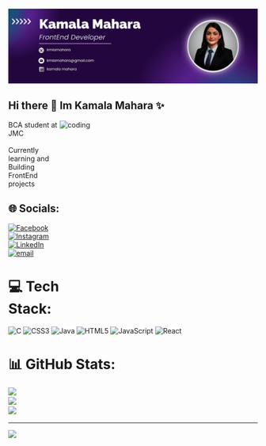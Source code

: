 ![logo](https://github.com/KamalaMahara/KamalaMahara/blob/main/banner.jpg)



## Hi there 👋 Im Kamala Mahara ✨

<img align="right"  alt="coding" width="400px" height="400px" src="https://www.google.com/imgres?q=3d%20cartoon%20vector%20a%20beautiful%20girl%20coding%20at%20her%20mac%20laptop%203d%20gif&imgurl=https%3A%2F%2Fimg.freepik.com%2Fpremium-photo%2F3d-beautiful-girl-20yearold-office-worker-using-laptop-white-background_1297092-883.jpg%3Fw%3D360&imgrefurl=https%3A%2F%2Fwww.freepik.com%2Fpremium-ai-image%2F3d-beautiful-girl-20yearold-office-worker-using-laptop-white-background_325607938.htm&docid=Qev7FJ1wWuJ8bM&tbnid=XnUilu7nIgyxCM&vet=12ahUKEwistoyZ3d-MAxXczzgGHRwxFkYQM3oECGkQAA..i&w=360&h=360&hcb=2&ved=2ahUKEwistoyZ3d-MAxXczzgGHRwxFkYQM3oECGkQAA" > 



BCA student at JMC <br><br>
Currently learning and Building FrontEnd projects










## 🌐 Socials:
[![Facebook](https://img.shields.io/badge/Facebook-%231877F2.svg?logo=Facebook&logoColor=white)](https://facebook.com/Kmlamahara) [![Instagram](https://img.shields.io/badge/Instagram-%23E4405F.svg?logo=Instagram&logoColor=white)](https://instagram.com/kmlamahara) [![LinkedIn](https://img.shields.io/badge/LinkedIn-%230077B5.svg?logo=linkedin&logoColor=white)](https://linkedin.com/in/KamalaMahara) [![email](https://img.shields.io/badge/Email-D14836?logo=gmail&logoColor=white)](mailto:kmlamahara@gmail.com) 

# 💻 Tech Stack:
![C](https://img.shields.io/badge/c-%2300599C.svg?style=for-the-badge&logo=c&logoColor=white) ![CSS3](https://img.shields.io/badge/css3-%231572B6.svg?style=for-the-badge&logo=css3&logoColor=white) ![Java](https://img.shields.io/badge/java-%23ED8B00.svg?style=for-the-badge&logo=openjdk&logoColor=white) ![HTML5](https://img.shields.io/badge/html5-%23E34F26.svg?style=for-the-badge&logo=html5&logoColor=white) ![JavaScript](https://img.shields.io/badge/javascript-%23323330.svg?style=for-the-badge&logo=javascript&logoColor=%23F7DF1E) ![React](https://img.shields.io/badge/react-%2320232a.svg?style=for-the-badge&logo=react&logoColor=%2361DAFB)
# 📊 GitHub Stats:
![](https://github-readme-stats.vercel.app/api?username=KamalaMahara&theme=dark&hide_border=false&include_all_commits=false&count_private=true)<br/>
![](https://nirzak-streak-stats.vercel.app/?user=KamalaMahara&theme=dark&hide_border=false)<br/>
![](https://github-readme-stats.vercel.app/api/top-langs/?username=KamalaMahara&theme=dark&hide_border=false&include_all_commits=false&count_private=true&layout=compact)

---
[![](https://visitcount.itsvg.in/api?id=KamalaMahara&icon=0&color=0)](https://visitcount.itsvg.in)

<!-- Proudly created with GPRM ( https://gprm.itsvg.in ) -->


